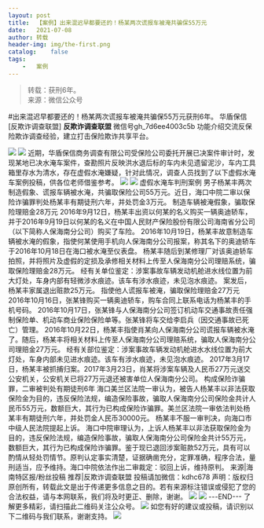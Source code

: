 ```yaml
---
layout:	post
title:	【案例】出来混迟早都要还的！杨某两次谎报车被淹共骗保55万元
date:	2021-07-08
author:	转载
header-img:	img/the-first.png
catalog:	false
tags:
	-	案例
---
```


<blockquote><p>转载：获刑6年。<br>
来源：微信公众号</p></blockquote>

#出来混迟早都要还的！杨某两次谎报车被淹共骗保55万元获刑6年。
华盾保信[反欺诈调查联盟]
**反欺诈调查联盟**
微信号gh_7d6ee4003c5b
功能介绍交流反保险欺诈调查经验，建立打击保险欺诈共享平台。

![]({{site.baseurl}}/postimg/L6usUGPiatBRfP2XicicWxfYibTzslf0xAiaibGoFNSBs79vibIPMz3zFQCQEJy0dibYtXxvgvWgkJys83Yh2FVXibAdQVA.jpeg)
![]({{site.baseurl}}/postimg/L6usUGPiatBRfP2XicicWxfYibTzslf0xAiaib5PIzDlvoMXXFNnibPrQ0jwW1NHQRxoG7znBibGC87qyKibaZ3NMPqj6Zg.jpeg)
近期，华盾保信商务调查有限公司受保险公司委托开展已决案件审计时，发现某地已决水淹车案件，查勘照片反映洪水退后标的车内未见遗留泥沙，车内工具箱里存水为清水，存在虚假水淹嫌疑，针对此情况，调查人员找到了以下虚假水淹车案例投稿，供各位老师借鉴参考。
![]({{site.baseurl}}/postimg/L6usUGPiatBRfP2XicicWxfYibTzslf0xAiaib9OBsaa1kiaXDBSTNjwicKqNV2Hd0ibnzGm6zXicOU81ricnBvib9YuWWxcaw.jpeg)
![]({{site.baseurl}}/postimg/L6usUGPiatBRfP2XicicWxfYibTzslf0xAiaibnh4y5eg3nFJGuMk9q1bbqFzc9Xon2qKh0JcRxcRtxWovfydPSvpkNA.jpeg)
虚假水淹车判刑案例
男子杨某丰两次制造假象、谎报车辆被水淹，共骗取保险公司55万元。近日，海口中院二审以保险诈骗罪判处杨某丰有期徒刑六年，并处罚金3万元。
制造车辆被淹假象，骗取保险理赔金28万元
2016年9月12日，杨某丰出资以何某的名义购买一辆奥迪轿车，并于2016年9月19日以何某的名义在中国人民财产保险股份有限公司海南省分公司（以下简称人保海南分公司）购买了车险。
2016年10月19日，杨某丰故意制造车辆被水淹的假象，指使何某使用手机向人保海南分公司报案，称其名下的奥迪轿车于2016年10月18日在海口被水淹至仪表盘。
杨某丰随后到某修理厂对该奥迪轿车拍照，并将照片及虚假的定损及承修相关材料上传至人保海南分公司理赔系统，骗取保险理赔金28万元。
经有关单位鉴定：涉案事故车辆发动机舱进水线位置为前大灯处，车身内部有轻微涉水痕迹。该车有涉水痕迹，未见泡水痕迹。
案发后，杨某丰家属退出赃款25万元。
指使他人谎报车被淹，骗取保险理赔金27万元
2016年10月16日，张某锋购买一辆奥迪轿车，购车合同上联系电话为杨某丰的手机号码。
2016年10月17日，张某锋与人保海南分公司签订机动车交通事故责任强制保险单、机动车商业保险保险单等。张某锋将车交给李启兵（因交通事故已死亡）管理。
2016年10月22日，杨某丰指使肖某向人保海南分公司谎报车辆被水淹了。随后，杨某丰将相关材料上传至人保海南分公司理赔系统，骗取人保海南分公司理赔金27万元。
经有关部位鉴定：涉案事故车辆发动机舱进水水线位置为前大灯处，车身内部未见进水痕迹。该车有涉水痕迹，未见泡水痕迹。
2017年3月17日，杨某丰被抓捕归案。2017年3月23日，肖某将涉案车辆及人民币27万元送交公安机关，公安机关已将27万元退还被害单位人保海南分公司。
构成保险诈骗罪，二审被判处有期徒刑6年
海口美兰区法院一审认为，被告人杨某丰以非法获取保险金为目的，违反保险法规，编造保险事故，骗取人保海南分公司保险金共计人民币55万元，数额巨大，其行为已构成保险诈骗罪。美兰区法院一审依法判处杨某丰有期徒刑六年，并处罚金人民币30000元。
杨某丰不服一审判决，向海口市中级人民法院提起上诉。
海口中院审理认为，上诉人杨某丰以非法获取保险金为目的，违反保险法规，编造保险事故，骗取人保海南分公司保险金共计55万元，数额巨大，其行为已构成保险诈骗罪。鉴于现已退回涉案赃款52万元，具有可以酌情从轻处罚情节。原判认定事实清楚，证据确凿充分，定罪准确，程序合法，量刑适当，应予维持。海口中院依法作出二审裁定：驳回上诉，维持原判。
来源|海南特区报/粉丝投稿
推荐|反欺诈调查联盟
投稿请加微信：kdhc678
声明：版权归原创所有，转载此文是出于传递更多信息之目的。若有来源标注错误或侵犯了您的合法权益，请与本网联系，我们将及时更正、删除，谢谢。
![]({{site.baseurl}}/postimg/L6usUGPiatBSs5Yxdp5NU9dpdqWanE7Mq7XpTo0mwlia1gia9NNFGTRYKdpVvrK2KgpAPictg52F8U9sicXI1jQ1dzA.jpeg)
![]({{site.baseurl}}/postimg/L6usUGPiatBRHiaTnBLKdskSP3wYDcZtJf2f60h3UdpFM6GSwK7CCH2tbN5oylMEt626eF9adsGd1vhInpcsALqA.png)
\---END---
了解更多精彩，请扫描此二维码关注公众号。
![]({{site.baseurl}}/postimg/L6usUGPiatBSs5Yxdp5NU9dpdqWanE7MqCqBlT3XLvPJX3Gf5uyzzsibZ3VPBdLY8ianrrF0435iblVibnnsnhQtsrA.png)
如您有好的建议或投稿，请识别以下二维码与我们联系，谢谢支持。
![]({{site.baseurl}}/postimg/L6usUGPiatBQwdLyMGicT8wxqfiaCa6ZGVwvw532Y5ibzI310laL8joGkjZx1Ua78ibU6yfZQiagUmZCIvzrumMBoiaYg.jpeg)
